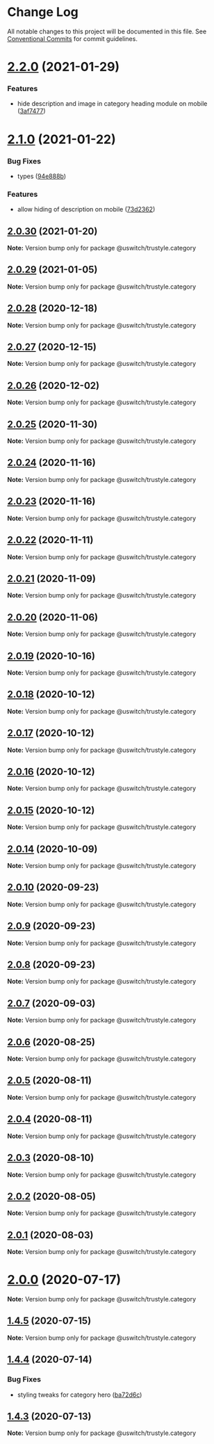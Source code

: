 # Change Log

All notable changes to this project will be documented in this file.
See [Conventional Commits](https://conventionalcommits.org) for commit guidelines.

# [2.2.0](https://github.com/uswitch/trustyle/compare/@uswitch/trustyle.category@2.1.0...@uswitch/trustyle.category@2.2.0) (2021-01-29)


### Features

* hide description and image in category heading module on mobile ([3af7477](https://github.com/uswitch/trustyle/commit/3af7477))





# [2.1.0](https://github.com/uswitch/trustyle/compare/@uswitch/trustyle.category@2.0.30...@uswitch/trustyle.category@2.1.0) (2021-01-22)


### Bug Fixes

* types ([94e888b](https://github.com/uswitch/trustyle/commit/94e888b))


### Features

* allow hiding of description on mobile ([73d2362](https://github.com/uswitch/trustyle/commit/73d2362))





## [2.0.30](https://github.com/uswitch/trustyle/compare/@uswitch/trustyle.category@2.0.29...@uswitch/trustyle.category@2.0.30) (2021-01-20)

**Note:** Version bump only for package @uswitch/trustyle.category





## [2.0.29](https://github.com/uswitch/trustyle/compare/@uswitch/trustyle.category@2.0.28...@uswitch/trustyle.category@2.0.29) (2021-01-05)

**Note:** Version bump only for package @uswitch/trustyle.category





## [2.0.28](https://github.com/uswitch/trustyle/compare/@uswitch/trustyle.category@2.0.27...@uswitch/trustyle.category@2.0.28) (2020-12-18)

**Note:** Version bump only for package @uswitch/trustyle.category





## [2.0.27](https://github.com/uswitch/trustyle/compare/@uswitch/trustyle.category@2.0.26...@uswitch/trustyle.category@2.0.27) (2020-12-15)

**Note:** Version bump only for package @uswitch/trustyle.category





## [2.0.26](https://github.com/uswitch/trustyle/compare/@uswitch/trustyle.category@2.0.25...@uswitch/trustyle.category@2.0.26) (2020-12-02)

**Note:** Version bump only for package @uswitch/trustyle.category





## [2.0.25](https://github.com/uswitch/trustyle/compare/@uswitch/trustyle.category@2.0.24...@uswitch/trustyle.category@2.0.25) (2020-11-30)

**Note:** Version bump only for package @uswitch/trustyle.category






## [2.0.24](https://github.com/uswitch/trustyle/compare/@uswitch/trustyle.category@2.0.23...@uswitch/trustyle.category@2.0.24) (2020-11-16)

**Note:** Version bump only for package @uswitch/trustyle.category





## [2.0.23](https://github.com/uswitch/trustyle/compare/@uswitch/trustyle.category@2.0.22...@uswitch/trustyle.category@2.0.23) (2020-11-16)

**Note:** Version bump only for package @uswitch/trustyle.category





## [2.0.22](https://github.com/uswitch/trustyle/compare/@uswitch/trustyle.category@2.0.21...@uswitch/trustyle.category@2.0.22) (2020-11-11)

**Note:** Version bump only for package @uswitch/trustyle.category





## [2.0.21](https://github.com/uswitch/trustyle/compare/@uswitch/trustyle.category@2.0.20...@uswitch/trustyle.category@2.0.21) (2020-11-09)

**Note:** Version bump only for package @uswitch/trustyle.category





## [2.0.20](https://github.com/uswitch/trustyle/compare/@uswitch/trustyle.category@2.0.19...@uswitch/trustyle.category@2.0.20) (2020-11-06)

**Note:** Version bump only for package @uswitch/trustyle.category





## [2.0.19](https://github.com/uswitch/trustyle/compare/@uswitch/trustyle.category@2.0.18...@uswitch/trustyle.category@2.0.19) (2020-10-16)

**Note:** Version bump only for package @uswitch/trustyle.category





## [2.0.18](https://github.com/uswitch/trustyle/compare/@uswitch/trustyle.category@2.0.16...@uswitch/trustyle.category@2.0.18) (2020-10-12)

**Note:** Version bump only for package @uswitch/trustyle.category





## [2.0.17](https://github.com/uswitch/trustyle/compare/@uswitch/trustyle.category@2.0.16...@uswitch/trustyle.category@2.0.17) (2020-10-12)

**Note:** Version bump only for package @uswitch/trustyle.category





## [2.0.16](https://github.com/uswitch/trustyle/compare/@uswitch/trustyle.category@2.0.14...@uswitch/trustyle.category@2.0.16) (2020-10-12)

**Note:** Version bump only for package @uswitch/trustyle.category





## [2.0.15](https://github.com/uswitch/trustyle/compare/@uswitch/trustyle.category@2.0.14...@uswitch/trustyle.category@2.0.15) (2020-10-12)

**Note:** Version bump only for package @uswitch/trustyle.category





## [2.0.14](https://github.com/uswitch/trustyle/compare/@uswitch/trustyle.category@2.0.13...@uswitch/trustyle.category@2.0.14) (2020-10-09)

**Note:** Version bump only for package @uswitch/trustyle.category






## [2.0.10](https://github.com/uswitch/trustyle/compare/@uswitch/trustyle.category@2.0.8...@uswitch/trustyle.category@2.0.10) (2020-09-23)

**Note:** Version bump only for package @uswitch/trustyle.category





## [2.0.9](https://github.com/uswitch/trustyle/compare/@uswitch/trustyle.category@2.0.8...@uswitch/trustyle.category@2.0.9) (2020-09-23)

**Note:** Version bump only for package @uswitch/trustyle.category





## [2.0.8](https://github.com/uswitch/trustyle/compare/@uswitch/trustyle.category@2.0.7...@uswitch/trustyle.category@2.0.8) (2020-09-23)

**Note:** Version bump only for package @uswitch/trustyle.category





## [2.0.7](https://github.com/uswitch/trustyle/compare/@uswitch/trustyle.category@2.0.6...@uswitch/trustyle.category@2.0.7) (2020-09-03)

**Note:** Version bump only for package @uswitch/trustyle.category





## [2.0.6](https://github.com/uswitch/trustyle/compare/@uswitch/trustyle.category@2.0.5...@uswitch/trustyle.category@2.0.6) (2020-08-25)

**Note:** Version bump only for package @uswitch/trustyle.category





## [2.0.5](https://github.com/uswitch/trustyle/compare/@uswitch/trustyle.category@2.0.4...@uswitch/trustyle.category@2.0.5) (2020-08-11)

**Note:** Version bump only for package @uswitch/trustyle.category





## [2.0.4](https://github.com/uswitch/trustyle/compare/@uswitch/trustyle.category@2.0.3...@uswitch/trustyle.category@2.0.4) (2020-08-11)

**Note:** Version bump only for package @uswitch/trustyle.category





## [2.0.3](https://github.com/uswitch/trustyle/compare/@uswitch/trustyle.category@2.0.0...@uswitch/trustyle.category@2.0.3) (2020-08-10)

**Note:** Version bump only for package @uswitch/trustyle.category





## [2.0.2](https://github.com/uswitch/trustyle/compare/@uswitch/trustyle.category@2.0.0...@uswitch/trustyle.category@2.0.2) (2020-08-05)

**Note:** Version bump only for package @uswitch/trustyle.category





## [2.0.1](https://github.com/uswitch/trustyle/compare/@uswitch/trustyle.category@2.0.0...@uswitch/trustyle.category@2.0.1) (2020-08-03)

**Note:** Version bump only for package @uswitch/trustyle.category





# [2.0.0](https://github.com/uswitch/trustyle/compare/@uswitch/trustyle.category@1.4.5...@uswitch/trustyle.category@2.0.0) (2020-07-17)

**Note:** Version bump only for package @uswitch/trustyle.category





## [1.4.5](https://github.com/uswitch/trustyle/compare/@uswitch/trustyle.category@1.4.4...@uswitch/trustyle.category@1.4.5) (2020-07-15)

**Note:** Version bump only for package @uswitch/trustyle.category





## [1.4.4](https://github.com/uswitch/trustyle/compare/@uswitch/trustyle.category@1.4.3...@uswitch/trustyle.category@1.4.4) (2020-07-14)


### Bug Fixes

* styling tweaks for category hero ([ba72d6c](https://github.com/uswitch/trustyle/commit/ba72d6c))





## [1.4.3](https://github.com/uswitch/trustyle/compare/@uswitch/trustyle.category@1.4.2...@uswitch/trustyle.category@1.4.3) (2020-07-13)

**Note:** Version bump only for package @uswitch/trustyle.category
